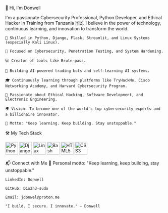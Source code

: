 👋 Hi, I'm Donwell

I'm a passionate Cybersecurity Professional, Python Developer, and Ethical Hacker in Training from Tanzania 🇹🇿.
I believe in the power of technology, continuous learning, and innovation to transform the world.

    🌟 Skilled in Python, Django, Flask, Streamlit, and Linux Systems (especially Kali Linux).

    🔐 Focused on Cybersecurity, Penetration Testing, and System Hardening.

    💻 Creator of tools like Brute-pass.

    🤖 Building AI-powered trading bots and self-learning AI systems.

    🎓 Continuously learning through platforms like TryHackMe, Cisco Networking Academy, and Harvard Cybersecurity Program.

    🚀 Passionate about Ethical Hacking, Software Development, and Electronic Engineering.

    🌍 Vision: To become one of the world's top cybersecurity experts and a billionaire innovator.

    🎯 Motto: "Keep learning. Keep building. Stay unstoppable."

🛠️ My Tech Stack
<p align="left"> <img src="https://cdn.jsdelivr.net/gh/devicons/devicon/icons/python/python-original.svg" width="40" height="40" alt="Python"/> <img src="https://cdn.jsdelivr.net/gh/devicons/devicon/icons/django/django-plain.svg" width="40" height="40" alt="Django"/> <img src="https://cdn.jsdelivr.net/gh/devicons/devicon/icons/linux/linux-original.svg" width="40" height="40" alt="Linux"/> <img src="https://cdn.jsdelivr.net/gh/devicons/devicon/icons/bash/bash-original.svg" width="40" height="40" alt="Bash"/> <img src="https://cdn.jsdelivr.net/gh/devicons/devicon/icons/html5/html5-original.svg" width="40" height="40" alt="HTML5"/> <img src="https://cdn.jsdelivr.net/gh/devicons/devicon/icons/css3/css3-original.svg" width="40" height="40" alt="CSS3"/> </p>
📬 Connect with Me
🎯 Personal motto: "Keep learning, keep building, stay unstoppable."

    LinkedIn: Donwell

    GitHub: D1o2n3-sudo

    Email: jdonwel@proton.me

    "I build. I secure. I innovate." — Donwell
